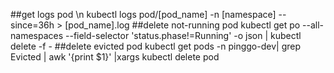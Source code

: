 ##get logs pod \n
kubectl logs pod/[pod_name] -n [namespace] --since=36h > [pod_name].log
##delete not-running pod
kubectl get po --all-namespaces --field-selector 'status.phase!=Running' -o json | kubectl delete -f -
##delete evicted pod 
kubectl get pods -n pinggo-dev| grep Evicted | awk '{print $1}' |xargs kubectl delete pod 

